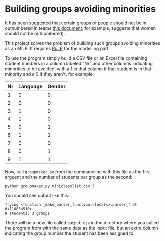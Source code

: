 Building groups avoiding minorities
===================================

It has been suggested that certain groups of people should not be in outnumbered in
teams [this document](http://info.catme.org/wp-content/uploads/Team-Maker_brochure_-_8_5x11_2013.pdf), for example, suggests that women should not be outnumbered). 

This project solves the problem of building such groups avoiding minorities as an MILP. It requires [PuLP](https://pypi.python.org/pypi/PuLP) for the modelling part.

To use the program simply build a CSV file or an Excel file containing student numbers in a column labeled "Nr" and other columns indicating minorities to be avoided, with a 1 in that column if that student is in that minority and a 0 if they aren't, for example:

|Nr|Language|Gender|
|--|--------|------|
|1 |   0    |  0   |
|2 |   0    |  0   |
|3 |   1    |  0   |
|4 |   1    |  0   |
|5 |   0    |  1   |
|6 |   1    |  1   |
|7 |   0    |  0   |
|8 |   0    |  1   |
|9 |   1    |  1   |

Now, call `groupmaker.py` from the commandline with this file as the first arguent and the number of students per group as the second:

    python groupmaker.py miniclasslist.csv 3
    
You should see output like this:

    Trying <function _make_parser_function.<locals>.parser_f at 0x11085a510>
    9 students, 3 groups

There will be a new file called `output.csv` in the directory where you called the program from with the same data as the input file, but an extra column indicating the group number the student has been assigned to.


